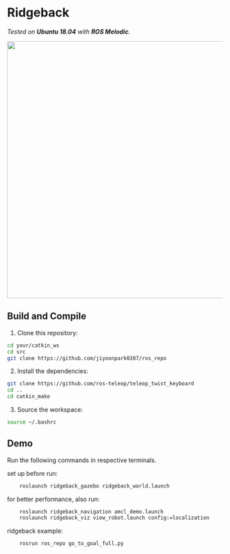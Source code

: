 # Ridgeback

*Tested on **Ubuntu 18.04** with **ROS Melodic**.*

<img src="./doc/img/go_to_goal_full.gif" width="600">

## Build and Compile

1. Clone this repository:
  ```sh
  cd your/catkin_ws
  cd src
  git clone https://github.com/jiyoonpark0207/ros_repo
  ```

2. Install the dependencies:
  ```sh
  git clone https://github.com/ros-teleop/teleop_twist_keyboard
  cd .. 
  cd catkin_make
  ```

3. Source the workspace:
  ```sh
  source ~/.bashrc
  ```

## Demo
Run the following commands in respective terminals.

set up before run:
```sh
    roslaunch ridgeback_gazebo ridgeback_world.launch
```
for better performance, also run:
```sh
    roslaunch ridgeback_navigation amcl_demo.launch
    roslaunch ridgeback_viz view_robot.launch config:=localization
```

ridgeback example:
```sh
    rosrun ros_repo go_to_goal_full.py
```

